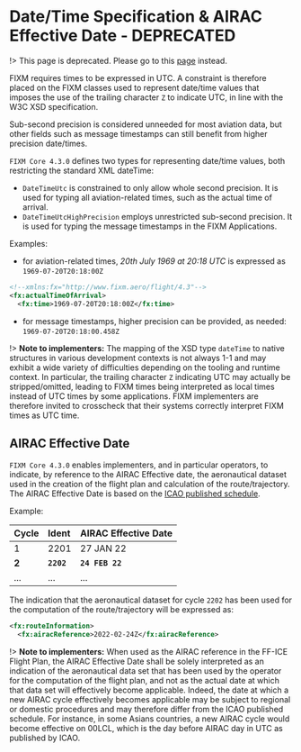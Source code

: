 # Date/Time Specification & AIRAC Effective Date - DEPRECATED

!> This page is deprecated. Please go to this [page](general-guidance/fx_overview) instead.

FIXM requires times to be expressed in UTC. A constraint is therefore placed on the FIXM classes used to represent date/time values that imposes the use of the trailing character `Z` to indicate UTC, in line with the W3C XSD specification.

Sub-second precision is considered unneeded for most aviation data, but other fields such as message timestamps can still benefit from higher precision date/times.

`FIXM Core 4.3.0` defines two types for representing date/time values, both restricting the standard XML dateTime:
- `DateTimeUtc` is constrained to only allow whole second precision. It is used for typing all aviation-related times, such as the actual time of arrival.
- `DateTimeUtcHighPrecision` employs unrestricted sub-second precision. It is used for typing the message timestamps in the FIXM Applications.

Examples: 
- for aviation-related times, *20th July 1969 at 20:18 UTC* is expressed as `1969-07-20T20:18:00Z`

```xml
<!--xmlns:fx="http://www.fixm.aero/flight/4.3"-->	
<fx:actualTimeOfArrival>
  <fx:time>1969-07-20T20:18:00Z</fx:time>
```

- for message timestamps, higher precision can be provided, as needed: `1969-07-20T20:18:00.458Z`

!> **Note to implementers:** The mapping of the XSD type `dateTime` to native structures in various development contexts is not always 1-1 and may exhibit a wide variety of difficulties depending on the tooling and runtime context. In particular, the trailing character `Z` indicating UTC may actually be stripped/omitted, leading to FIXM times being interpreted as local times instead of UTC times by some applications. FIXM implementers are therefore invited to crosscheck that their systems correctly interpret FIXM times as UTC time.

## AIRAC Effective Date

`FIXM Core 4.3.0` enables implementers, and in particular operators, to indicate, by reference to the AIRAC Effective date, the aeronautical dataset used in the creation of the flight plan and calculation of the route/trajectory. The AIRAC Effective Date is based on the [ICAO published schedule](https://www.icao.int/airnavigation/information-management/Pages/AIRAC.aspx).

Example:

|Cycle|Ident|**AIRAC Effective Date**|
|:-|:-|:-|
|1|2201|27 JAN 22|
|**2**|**`2202`**|**`24 FEB 22`**|
|...|...|...|

The indication that the aeronautical dataset for cycle `2202` has been used for the computation of the route/trajectory will be expressed as:

```xml
<fx:routeInformation>
  <fx:airacReference>2022-02-24Z</fx:airacReference>
```

!> **Note to implementers:** When used as the AIRAC reference in the FF-ICE Flight Plan, the AIRAC Effective Date shall be solely interpreted as an indication of the aeronautical data set that has been used by the operator for the computation of the flight plan, and not as the actual date at which that data set will effectively become applicable. Indeed, the date at which a new AIRAC cycle effectively becomes applicable may be subject to regional or domestic procedures and may therefore differ from the ICAO published schedule. For instance, in some Asians countries, a new AIRAC cycle would become effective on 00LCL, which is the day before AIRAC day in UTC as published by ICAO.
